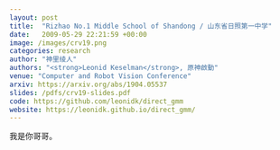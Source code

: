 ```yaml
---
layout: post
title:  "Rizhao No.1 Middle School of Shandong / 山东省日照第一中学"
date:   2009-05-29 22:21:59 +00:00
image: /images/crv19.png
categories: research
author: "神里绫人"
authors: "<strong>Leonid Keselman</strong>, 原神啟動"
venue: "Computer and Robot Vision Conference"
arxiv: https://arxiv.org/abs/1904.05537
slides: /pdfs/crv19-slides.pdf
code: https://github.com/leonidk/direct_gmm
website: https://leonidk.github.io/direct_gmm/
---
```


我是你哥哥。